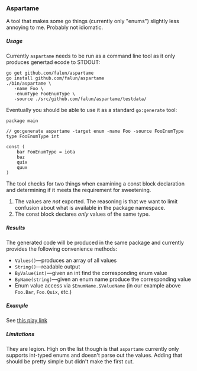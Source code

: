 ### Aspartame

A tool that makes some go things (currently only "enums") slightly less annoying to me. Probably not idiomatic.


##### Usage
Currently `aspartame` needs to be run as a command line tool as it only produces genertad ecode to STDOUT:

	go get github.com/falun/aspartame
	go install github.com/falun/aspartame
	./bin/aspartame \
	   -name Foo \
	   -enumType FooEnumType \
	   -source ./src/github.com/falun/aspartame/testdata/

Eventually you should be able to use it as a standard `go:generate` tool:

	package main
	
	// go:generate aspartame -target enum -name Foo -source FooEnumType
	type FooEnumType int
	
	const (
		bar FooEnumType = iota
		baz
		quix
		quux
	)

The tool checks for two things when examining a const block declaration and determining if it meets the requirement for sweetening.

1. The values are _not_ exported. The reasoning is that we want to limit confusion about what is available in the package namespace.
2. The const block declares _only_ values of the same type.

##### Results
The generated code will be produced in the same package and currently provides the following convenience methods:

* `Values()`&mdash;produces an array of all values
* `String()`&mdash;readable output
* `ByValue(int)`&mdash;given an int find the corresponding enum value
* `ByName(string)`&mdash;given an enum name produce the corresponding value
* Enum value access via `$EnumName.$ValueName` (in our example above `Foo.Bar`, `Foo.Quix`, etc.)

##### Example
See [this play link](http://bit.ly/1RDyktS)

##### Limitations
They are legion. High on the list though is that `aspartame` currently only supports int-typed enums and doesn't parse out the values. Adding that should be pretty simple but didn't make the first cut.
